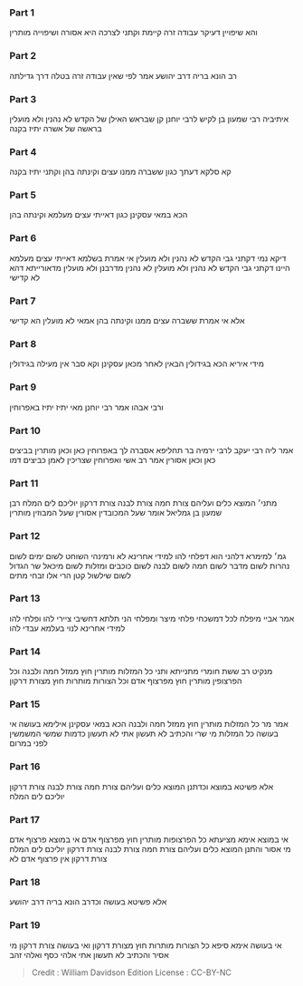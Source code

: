 
### Part 1
והא שיפויין דעיקר עבודה זרה קיימת וקתני לצרכה היא אסורה ושיפוייה מותרין

### Part 2
רב הונא בריה דרב יהושע אמר לפי שאין עבודה זרה בטלה דרך גדילתה

### Part 3
איתיביה רבי שמעון בן לקיש לרבי יוחנן קן שבראש האילן של הקדש לא נהנין ולא מועלין בראשה של אשרה יתיז בקנה

### Part 4
קא סלקא דעתך כגון ששברה ממנו עצים וקינתה בהן וקתני יתיז בקנה

### Part 5
הכא במאי עסקינן כגון דאייתי עצים מעלמא וקינתה בהן

### Part 6
דיקא נמי דקתני גבי הקדש לא נהנין ולא מועלין אי אמרת בשלמא דאייתי עצים מעלמא היינו דקתני גבי הקדש לא נהנין ולא מועלין לא נהנין מדרבנן ולא מועלין מדאורייתא דהא לא קדישי

### Part 7
אלא אי אמרת ששברה עצים ממנו וקינתה בהן אמאי לא מועלין הא קדישי

### Part 8
מידי איריא הכא בגידולין הבאין לאחר מכאן עסקינן וקא סבר אין מעילה בגידולין

### Part 9
ורבי אבהו אמר רבי יוחנן מאי יתיז יתיז באפרוחין

### Part 10
אמר ליה רבי יעקב לרבי ירמיה בר תחליפא אסברה לך באפרוחין כאן וכאן מותרין בביצים כאן וכאן אסורין אמר רב אשי ואפרוחין שצריכין לאמן כביצים דמו

### Part 11
מתני׳ המוצא כלים ועליהם צורת חמה צורת לבנה צורת דרקון יוליכם לים המלח רבן שמעון בן גמליאל אומר שעל המכובדין אסורין שעל המבוזין מותרין

### Part 12
גמ׳ למימרא דלהני הוא דפלחי להו למידי אחרינא לא ורמינהי השוחט לשום ימים לשום נהרות לשום מדבר לשום חמה לשום לבנה לשום כוכבים ומזלות לשום מיכאל שר הגדול לשום שילשול קטן הרי אלו זבחי מתים

### Part 13
אמר אביי מיפלח לכל דמשכחי פלחי מיצר ומפלחי הני תלתא דחשיבי ציירי להו ופלחי להו למידי אחרינא לנוי בעלמא עבדי להו

### Part 14
מנקיט רב ששת חומרי מתנייתא ותני כל המזלות מותרין חוץ ממזל חמה ולבנה וכל הפרצופין מותרין חוץ מפרצוף אדם וכל הצורות מותרות חוץ מצורת דרקון

### Part 15
אמר מר כל המזלות מותרין חוץ ממזל חמה ולבנה הכא במאי עסקינן אילימא בעושה אי בעושה כל המזלות מי שרי והכתיב לא תעשון אתי לא תעשון כדמות שמשי המשמשין לפני במרום

### Part 16
אלא פשיטא במוצא וכדתנן המוצא כלים ועליהם צורת חמה צורת לבנה צורת דרקון יוליכם לים המלח

### Part 17
אי במוצא אימא מציעתא כל הפרצופות מותרין חוץ מפרצוף אדם אי במוצא פרצוף אדם מי אסור והתנן המוצא כלים ועליהם צורת חמה צורת לבנה צורת דרקון יוליכם לים המלח צורת דרקון אין פרצוף אדם לא

### Part 18
אלא פשיטא בעושה וכדרב הונא בריה דרב יהושע

### Part 19
אי בעושה אימא סיפא כל הצורות מותרות חוץ מצורת דרקון ואי בעושה צורת דרקון מי אסיר והכתיב לא תעשון אתי אלהי כסף ואלהי זהב

>Credit : William Davidson Edition
>License : CC-BY-NC